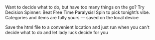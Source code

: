 Want to decide what to do, but have too many things on the go?
Try Decision Spinner: Beat Free Time Paralysis!
Spin to pick tonight’s vibe. Categories and items are fully yours — saved on the local device

Save the html file to a convenient location and just run when you can't decide what to do and let lady luck decide for you
